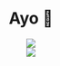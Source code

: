 <div align="center">
  <h1>Ayo 👋</h1>
  <a href="https://github.com/anuraghazra/github-readme-stats">
    <img src="https://github-readme-stats.vercel.app/api?username=lorddeathunter&show_icons=true&theme=radical">
  </a>
  <br>
  <a href="https://github.com/anuraghazra/github-readme-stats">
    <img src="https://github-readme-stats.vercel.app/api/top-langs/?username=lorddeathunter&layout=compact&theme=radical">
  </a>
</div>
